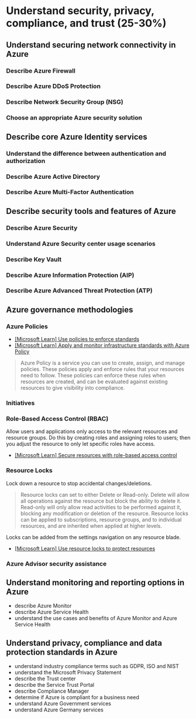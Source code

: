 # Understand security, privacy, compliance, and trust (25-30%)

## Understand securing network connectivity in Azure

### Describe Azure Firewall

### Describe Azure DDoS Protection

### Describe Network Security Group (NSG)

### Choose an appropriate Azure security solution

## Describe core Azure Identity services

### Understand the difference between authentication and authorization

### Describe Azure Active Directory

### Describe Azure Multi-Factor Authentication

## Describe security tools and features of Azure

### Describe Azure Security

### Understand Azure Security center usage scenarios

### Describe Key Vault

### Describe Azure Information Protection (AIP)

### Describe Azure Advanced Threat Protection (ATP)

## Azure governance methodologies

### Azure Policies

- [[Microsoft Learn] Use policies to enforce standards](https://docs.microsoft.com/en-us/learn/modules/control-and-organize-with-azure-resource-manager/4-use-policies-to-enforce-standards)
- [[Microsoft Learn] Apply and monitor infrastructure standards with Azure Policy](https://docs.microsoft.com/en-us/learn/modules/intro-to-governance/index)

> Azure Policy is a service you can use to create, assign, and manage policies. These policies apply and enforce rules that your resources need to follow. These policies can enforce these rules when resources are created, and can be evaluated against existing resources to give visibility into compliance.

### Initiatives

### Role-Based Access Control (RBAC)

Allow users and applications only access to the relevant resources and resource groups. Do this by creating roles and assigning roles to users; then you adjust the resource to only let specific roles have access.

- [[Microsoft Learn] Secure resources with role-based access control](https://docs.microsoft.com/en-us/learn/modules/control-and-organize-with-azure-resource-manager/5-role-based-access)

### Resource Locks

Lock down a resource to stop accidental changes/deletions.

> Resource locks can set to either Delete or Read-only. Delete will allow all operations against the resource but block the ability to delete it. Read-only will only allow read activities to be performed against it, blocking any modification or deletion of the resource. Resource locks can be applied to subscriptions, resource groups, and to individual resources, and are inherited when applied at higher levels.

Locks can be added from the settings navigation on any resource blade.

- [[Microsoft Learn] Use resource locks to protect resources](https://docs.microsoft.com/en-us/learn/modules/control-and-organize-with-azure-resource-manager/6-use-resource-locks-to-protect-resources)

### Azure Advisor security assistance

## Understand monitoring and reporting options in Azure

- describe Azure Monitor
- describe Azure Service Health
- understand the use cases and benefits of Azure Monitor and Azure Service Health

## Understand privacy, compliance and data protection standards in Azure

- understand industry compliance terms such as GDPR, ISO and NIST
- understand the Microsoft Privacy Statement
- describe the Trust center
- describe the Service Trust Portal
- describe Compliance Manager
- determine if Azure is compliant for a business need
- understand Azure Government services
- understand Azure Germany services